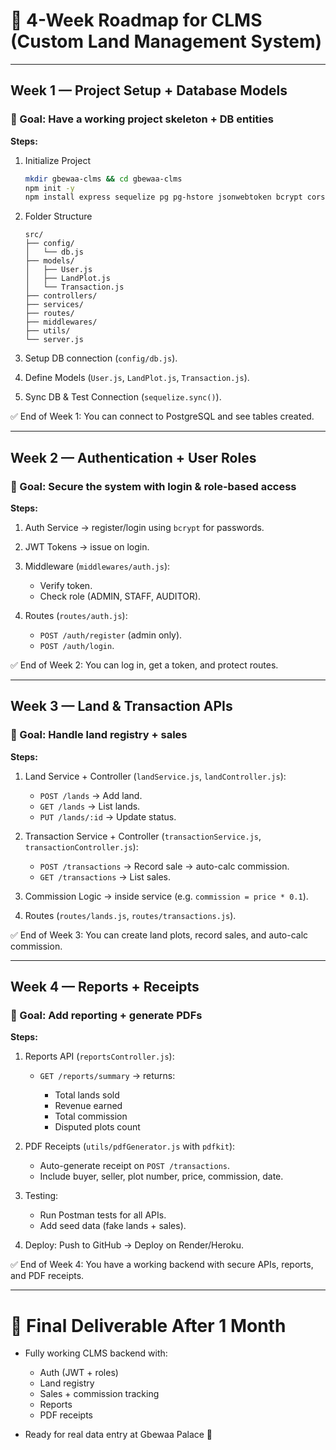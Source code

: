 # 📅 4-Week Roadmap for CLMS (Custom Land Management System)

---

## **Week 1 — Project Setup + Database Models**

### 🎯 Goal: Have a working project skeleton + DB entities

**Steps:**

1. Initialize Project

   ```bash
   mkdir gbewaa-clms && cd gbewaa-clms
   npm init -y
   npm install express sequelize pg pg-hstore jsonwebtoken bcrypt cors dotenv pdfkit
   ```
2. Folder Structure

   ```
   src/
   ├── config/
   │   └── db.js
   ├── models/
   │   ├── User.js
   │   ├── LandPlot.js
   │   └── Transaction.js
   ├── controllers/
   ├── services/
   ├── routes/
   ├── middlewares/
   ├── utils/
   └── server.js
   ```
3. Setup DB connection (`config/db.js`).
4. Define Models (`User.js`, `LandPlot.js`, `Transaction.js`).
5. Sync DB & Test Connection (`sequelize.sync()`).

✅ End of Week 1: You can connect to PostgreSQL and see tables created.

---

## **Week 2 — Authentication + User Roles**

### 🎯 Goal: Secure the system with login & role-based access

**Steps:**

1. Auth Service → register/login using `bcrypt` for passwords.
2. JWT Tokens → issue on login.
3. Middleware (`middlewares/auth.js`):

   * Verify token.
   * Check role (ADMIN, STAFF, AUDITOR).
4. Routes (`routes/auth.js`):

   * `POST /auth/register` (admin only).
   * `POST /auth/login`.

✅ End of Week 2: You can log in, get a token, and protect routes.

---

## **Week 3 — Land & Transaction APIs**

### 🎯 Goal: Handle land registry + sales

**Steps:**

1. Land Service + Controller (`landService.js`, `landController.js`):

   * `POST /lands` → Add land.
   * `GET /lands` → List lands.
   * `PUT /lands/:id` → Update status.
2. Transaction Service + Controller (`transactionService.js`, `transactionController.js`):

   * `POST /transactions` → Record sale → auto-calc commission.
   * `GET /transactions` → List sales.
3. Commission Logic → inside service (e.g. `commission = price * 0.1`).
4. Routes (`routes/lands.js`, `routes/transactions.js`).

✅ End of Week 3: You can create land plots, record sales, and auto-calc commission.

---

## **Week 4 — Reports + Receipts**

### 🎯 Goal: Add reporting + generate PDFs

**Steps:**

1. Reports API (`reportsController.js`):

   * `GET /reports/summary` → returns:

     * Total lands sold
     * Revenue earned
     * Total commission
     * Disputed plots count
2. PDF Receipts (`utils/pdfGenerator.js` with `pdfkit`):

   * Auto-generate receipt on `POST /transactions`.
   * Include buyer, seller, plot number, price, commission, date.
3. Testing:

   * Run Postman tests for all APIs.
   * Add seed data (fake lands + sales).
4. Deploy: Push to GitHub → Deploy on Render/Heroku.

✅ End of Week 4: You have a working backend with secure APIs, reports, and PDF receipts.

---

# 🎉 Final Deliverable After 1 Month

* Fully working CLMS backend with:

  * Auth (JWT + roles)
  * Land registry
  * Sales + commission tracking
  * Reports
  * PDF receipts
* Ready for real data entry at Gbewaa Palace 🚀